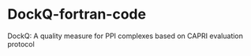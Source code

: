 # DockQ-fortran-code
DockQ: A quality measure for PPI complexes based on CAPRI evaluation protocol 
